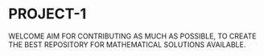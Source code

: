 # PROJECT-1
WELCOME
AIM FOR CONTRIBUTING AS MUCH AS POSSIBLE, TO CREATE THE BEST REPOSITORY FOR MATHEMATICAL SOLUTIONS AVAILABLE.
